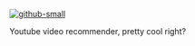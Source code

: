 [![github-small](https://www.gnu.org/graphics/gplv3-with-text-136x68.png)](https://www.gnu.org/licenses/gpl-3.0)

Youtube video recommender, pretty cool right?
